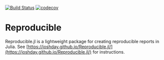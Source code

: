 [![Build Status](https://travis-ci.org/joshday/Reproducible.jl.svg?branch=master)](https://travis-ci.org/joshday/Reproducible.jl)
[![codecov](https://codecov.io/gh/joshday/Reproducible.jl/branch/master/graph/badge.svg)](https://codecov.io/gh/joshday/Reproducible.jl)

# Reproducible

Reproducible.jl is a lightweight package for creating reproducible reports in Julia.  See 
[https://joshday.github.io/Reproducible.jl/](https://joshday.github.io/Reproducible.jl/) for
instructions.
